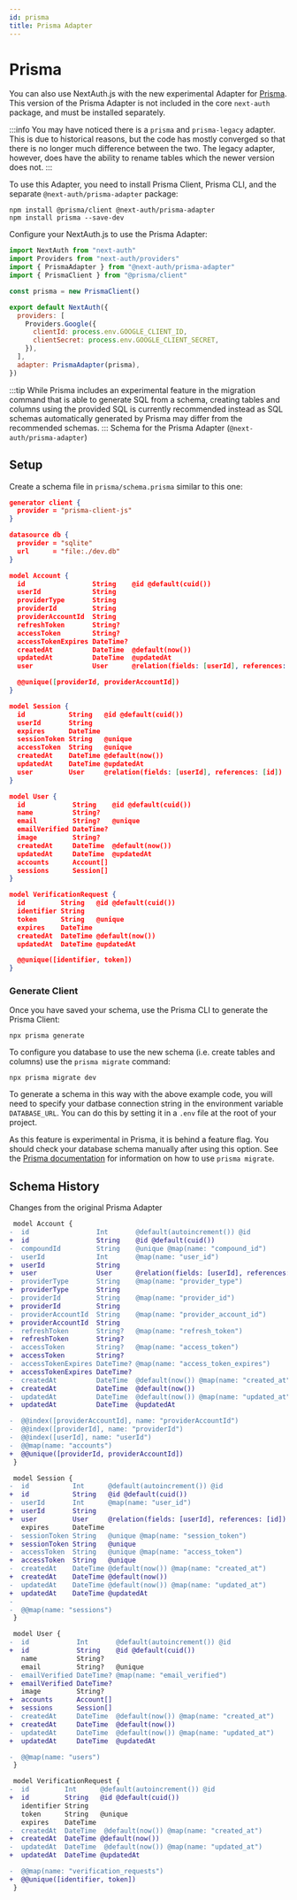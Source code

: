 ```yaml
---
id: prisma
title: Prisma Adapter
---
```


# Prisma

You can also use NextAuth.js with the new experimental Adapter for [Prisma](https://www.prisma.io/docs/). This version of the Prisma Adapter is not included in the core `next-auth` package, and must be installed separately.

:::info
You may have noticed there is a `prisma` and `prisma-legacy` adapter. This is due to historical reasons, but the code has mostly converged so that there is no longer much difference between the two. The legacy adapter, however, does have the ability to rename tables which the newer version does not.
:::

To use this Adapter, you need to install Prisma Client, Prisma CLI, and the separate `@next-auth/prisma-adapter` package:

```
npm install @prisma/client @next-auth/prisma-adapter
npm install prisma --save-dev
```

Configure your NextAuth.js to use the Prisma Adapter:

```javascript title="pages/api/auth/[...nextauth].js"
import NextAuth from "next-auth"
import Providers from "next-auth/providers"
import { PrismaAdapter } from "@next-auth/prisma-adapter"
import { PrismaClient } from "@prisma/client"

const prisma = new PrismaClient()

export default NextAuth({
  providers: [
    Providers.Google({
      clientId: process.env.GOOGLE_CLIENT_ID,
      clientSecret: process.env.GOOGLE_CLIENT_SECRET,
    }),
  ],
  adapter: PrismaAdapter(prisma),
})
```

:::tip
While Prisma includes an experimental feature in the migration command that is able to generate SQL from a schema, creating tables and columns using the provided SQL is currently recommended instead as SQL schemas automatically generated by Prisma may differ from the recommended schemas.
:::
Schema for the Prisma Adapter (`@next-auth/prisma-adapter`)

## Setup

Create a schema file in `prisma/schema.prisma` similar to this one:

```json title="schema.prisma"
generator client {
  provider = "prisma-client-js"
}

datasource db {
  provider = "sqlite"
  url      = "file:./dev.db"
}

model Account {
  id                 String    @id @default(cuid())
  userId             String
  providerType       String
  providerId         String
  providerAccountId  String
  refreshToken       String?
  accessToken        String?
  accessTokenExpires DateTime?
  createdAt          DateTime  @default(now())
  updatedAt          DateTime  @updatedAt
  user               User      @relation(fields: [userId], references: [id])

  @@unique([providerId, providerAccountId])
}

model Session {
  id           String   @id @default(cuid())
  userId       String
  expires      DateTime
  sessionToken String   @unique
  accessToken  String   @unique
  createdAt    DateTime @default(now())
  updatedAt    DateTime @updatedAt
  user         User     @relation(fields: [userId], references: [id])
}

model User {
  id            String    @id @default(cuid())
  name          String?
  email         String?   @unique
  emailVerified DateTime?
  image         String?
  createdAt     DateTime  @default(now())
  updatedAt     DateTime  @updatedAt
  accounts      Account[]
  sessions      Session[]
}

model VerificationRequest {
  id         String   @id @default(cuid())
  identifier String
  token      String   @unique
  expires    DateTime
  createdAt  DateTime @default(now())
  updatedAt  DateTime @updatedAt

  @@unique([identifier, token])
}

```

### Generate Client

Once you have saved your schema, use the Prisma CLI to generate the Prisma Client:

```
npx prisma generate
```

To configure you database to use the new schema (i.e. create tables and columns) use the `prisma migrate` command:

```
npx prisma migrate dev
```

To generate a schema in this way with the above example code, you will need to specify your datbase connection string in the environment variable `DATABASE_URL`. You can do this by setting it in a `.env` file at the root of your project.

As this feature is experimental in Prisma, it is behind a feature flag. You should check your database schema manually after using this option. See the [Prisma documentation](https://www.prisma.io/docs/) for information on how to use `prisma migrate`.

## Schema History

Changes from the original Prisma Adapter

```diff
 model Account {
-  id                 Int       @default(autoincrement()) @id
+  id                 String    @id @default(cuid())
-  compoundId         String    @unique @map(name: "compound_id")
-  userId             Int       @map(name: "user_id")
+  userId             String
+  user               User      @relation(fields: [userId], references: [id])
-  providerType       String    @map(name: "provider_type")
+  providerType       String
-  providerId         String    @map(name: "provider_id")
+  providerId         String
-  providerAccountId  String    @map(name: "provider_account_id")
+  providerAccountId  String
-  refreshToken       String?   @map(name: "refresh_token")
+  refreshToken       String?
-  accessToken        String?   @map(name: "access_token")
+  accessToken        String?
-  accessTokenExpires DateTime? @map(name: "access_token_expires")
+  accessTokenExpires DateTime?
-  createdAt          DateTime  @default(now()) @map(name: "created_at")
+  createdAt          DateTime  @default(now())
-  updatedAt          DateTime  @default(now()) @map(name: "updated_at")
+  updatedAt          DateTime  @updatedAt

-  @@index([providerAccountId], name: "providerAccountId")
-  @@index([providerId], name: "providerId")
-  @@index([userId], name: "userId")
-  @@map(name: "accounts")
+  @@unique([providerId, providerAccountId])
 }

 model Session {
-  id           Int      @default(autoincrement()) @id
+  id           String   @id @default(cuid())
-  userId       Int      @map(name: "user_id")
+  userId       String
+  user         User     @relation(fields: [userId], references: [id])
   expires      DateTime
-  sessionToken String   @unique @map(name: "session_token")
+  sessionToken String   @unique
-  accessToken  String   @unique @map(name: "access_token")
+  accessToken  String   @unique
-  createdAt    DateTime @default(now()) @map(name: "created_at")
+  createdAt    DateTime @default(now())
-  updatedAt    DateTime @default(now()) @map(name: "updated_at")
+  updatedAt    DateTime @updatedAt
-
-  @@map(name: "sessions")
 }

 model User {
-  id            Int       @default(autoincrement()) @id
+  id            String    @id @default(cuid())
   name          String?
   email         String?   @unique
-  emailVerified DateTime? @map(name: "email_verified")
+  emailVerified DateTime?
   image         String?
+  accounts      Account[]
+  sessions      Session[]
-  createdAt     DateTime  @default(now()) @map(name: "created_at")
+  createdAt     DateTime  @default(now())
-  updatedAt     DateTime  @default(now()) @map(name: "updated_at")
+  updatedAt     DateTime  @updatedAt

-  @@map(name: "users")
 }

 model VerificationRequest {
-  id         Int      @default(autoincrement()) @id
+  id         String   @id @default(cuid())
   identifier String
   token      String   @unique
   expires    DateTime
-  createdAt  DateTime  @default(now()) @map(name: "created_at")
+  createdAt  DateTime @default(now())
-  updatedAt  DateTime  @default(now()) @map(name: "updated_at")
+  updatedAt  DateTime @updatedAt

-  @@map(name: "verification_requests")
+  @@unique([identifier, token])
 }
```
